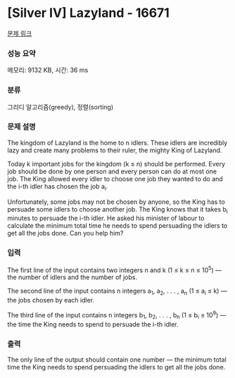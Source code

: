 # [Silver IV] Lazyland - 16671 

[문제 링크](https://www.acmicpc.net/problem/16671) 

### 성능 요약

메모리: 9132 KB, 시간: 36 ms

### 분류

그리디 알고리즘(greedy), 정렬(sorting)

### 문제 설명

<p>The kingdom of Lazyland is the home to n idlers. These idlers are incredibly lazy and create many problems to their ruler, the mighty King of Lazyland.</p>

<p>Today k important jobs for the kingdom (k ≤ n) should be performed. Every job should be done by one person and every person can do at most one job. The King allowed every idler to choose one job they wanted to do and the i-th idler has chosen the job a<sub>i</sub>.</p>

<p>Unfortunately, some jobs may not be chosen by anyone, so the King has to persuade some idlers to choose another job. The King knows that it takes b<sub>i</sub> minutes to persuade the i-th idler. He asked his minister of labour to calculate the minimum total time he needs to spend persuading the idlers to get all the jobs done. Can you help him?</p>

### 입력 

 <p>The first line of the input contains two integers n and k (1 ≤ k ≤ n ≤ 10<sup>5</sup>) — the number of idlers and the number of jobs.</p>

<p>The second line of the input contains n integers a<sub>1</sub>, a<sub>2</sub>, . . . , a<sub>n</sub> (1 ≤ a<sub>i</sub> ≤ k) — the jobs chosen by each idler.</p>

<p>The third line of the input contains n integers b<sub>1</sub>, b<sub>2</sub>, . . . , b<sub>n</sub> (1 ≤ b<sub>i</sub> ≤ 10<sup>9</sup>) — the time the King needs to spend to persuade the i-th idler.</p>

### 출력 

 <p>The only line of the output should contain one number — the minimum total time the King needs to spend persuading the idlers to get all the jobs done.</p>

